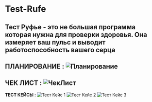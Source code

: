 # Test-Rufe
**Тест Руфье - это не большая программа которая нужна для проверки здоровья. Она измеряет ваш пульс и выводит работоспособность вашего серца**
---------------------------------------------------------------------------------------------------------------------------------------------------------
**ПЛАНИРОВАНИЕ :**
![Планирование](https://github.com/IslamBakirov/Test-Rufe/assets/136071164/1386ffeb-657d-4d63-81f3-4f9065c47231)
---------------------------------------------------------------------------------------------------------------------------------------------------------
**ЧЕК ЛИСТ :**
![ЧекЛист](https://github.com/IslamBakirov/Test-Rufe/assets/136071164/0d2106bb-008f-4c89-9c3e-19840a45ff30)
---------------------------------------------------------------------------------------------------------------------------------------------------------
**ТЕСТ КЕЙСЫ :**
![Тест Кейс 1](https://github.com/IslamBakirov/Test-Rufe/assets/136071164/b0d16a71-2b9f-4a11-9a84-2064e495e825)
![Тест Кейс 2](https://github.com/IslamBakirov/Test-Rufe/assets/136071164/f64025c2-9bdd-48d1-bf58-6f6524e0a42f)
![Тест Кейс 3](https://github.com/IslamBakirov/Test-Rufe/assets/136071164/2b7f5e49-c4c7-4f13-a2cc-96415c550aae)
